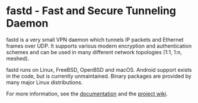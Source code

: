 # fastd - Fast and Secure Tunneling Daemon

fastd is a very small VPN daemon which tunnels IP packets and Ethernet frames
over UDP. It supports various modern encryption and authentication schemes and
can be used in many different network topologies (1:1, 1:n, meshed).

fastd runs on Linux, FreeBSD, OpenBSD and macOS. Android support exists in the
code, but is currently unmaintained. Binary packages are provided by many major
Linux distributions.

For more information, see the [documentation](https://fastd.readthedocs.io/) and
the [project wiki](https://github.com/NeoRaider/fastd/wiki).
